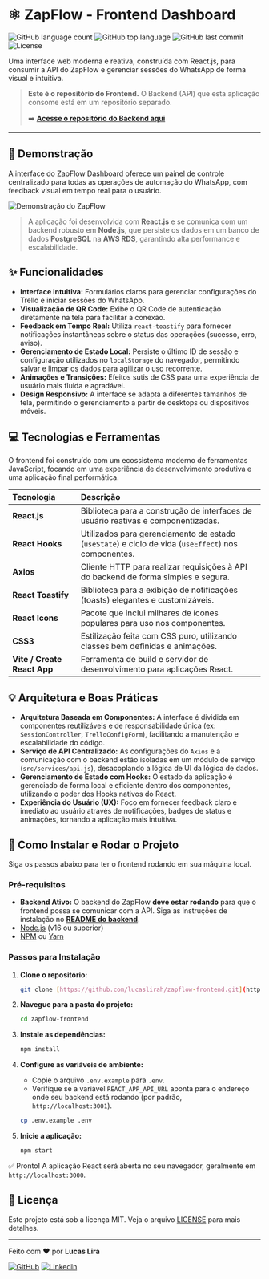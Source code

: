# ⚛️ ZapFlow - Frontend Dashboard

![GitHub language count](https://img.shields.io/github/languages/count/lucaslirah/zapflow-frontend?color=%2361DAFB)
![GitHub top language](https://img.shields.io/github/languages/top/lucaslirah/zapflow-frontend?color=%2361DAFB)
![GitHub last commit](https://img.shields.io/github/last-commit/lucaslirah/zapflow-frontend)
![License](https://img.shields.io/github/license/lucaslirah/zapflow-frontend)

Uma interface web moderna e reativa, construída com React.js, para consumir a API do ZapFlow e gerenciar sessões do WhatsApp de forma visual e intuitiva.

> **Este é o repositório do Frontend.** O Backend (API) que esta aplicação consome está em um repositório separado.
>
> ➡️ **[Acesse o repositório do Backend aqui](https://github.com/lucaslirah/zapflow_project)**

---

## 📸 Demonstração

A interface do ZapFlow Dashboard oferece um painel de controle centralizado para todas as operações de automação do WhatsApp, com feedback visual em tempo real para o usuário.

![Demonstração do ZapFlow](https://i.imgur.com/3ffbea.png)

> A aplicação foi desenvolvida com **React.js** e se comunica com um backend robusto em **Node.js**, que persiste os dados em um banco de dados **PostgreSQL** na **AWS RDS**, garantindo alta performance e escalabilidade.

## ✨ Funcionalidades

-   **Interface Intuitiva:** Formulários claros para gerenciar configurações do Trello e iniciar sessões do WhatsApp.
-   **Visualização de QR Code:** Exibe o QR Code de autenticação diretamente na tela para facilitar a conexão.
-   **Feedback em Tempo Real:** Utiliza `react-toastify` para fornecer notificações instantâneas sobre o status das operações (sucesso, erro, aviso).
-   **Gerenciamento de Estado Local:** Persiste o último ID de sessão e configuração utilizados no `localStorage` do navegador, permitindo salvar e limpar os dados para agilizar o uso recorrente.
-   **Animações e Transições:** Efeitos sutis de CSS para uma experiência de usuário mais fluida e agradável.
-   **Design Responsivo:** A interface se adapta a diferentes tamanhos de tela, permitindo o gerenciamento a partir de desktops ou dispositivos móveis.

## 💻 Tecnologias e Ferramentas

O frontend foi construído com um ecossistema moderno de ferramentas JavaScript, focando em uma experiência de desenvolvimento produtiva e uma aplicação final performática.

| Tecnologia | Descrição |
| :--- | :--- |
| **React.js** | Biblioteca para a construção de interfaces de usuário reativas e componentizadas. |
| **React Hooks** | Utilizados para gerenciamento de estado (`useState`) e ciclo de vida (`useEffect`) nos componentes. |
| **Axios** | Cliente HTTP para realizar requisições à API do backend de forma simples e segura. |
| **React Toastify** | Biblioteca para a exibição de notificações (toasts) elegantes e customizáveis. |
| **React Icons** | Pacote que inclui milhares de ícones populares para uso nos componentes. |
| **CSS3** | Estilização feita com CSS puro, utilizando classes bem definidas e animações. |
| **Vite / Create React App**| Ferramenta de build e servidor de desenvolvimento para aplicações React. |

## 💡 Arquitetura e Boas Práticas

-   **Arquitetura Baseada em Componentes:** A interface é dividida em componentes reutilizáveis e de responsabilidade única (ex: `SessionController`, `TrelloConfigForm`), facilitando a manutenção e escalabilidade do código.
-   **Serviço de API Centralizado:** As configurações do `Axios` e a comunicação com o backend estão isoladas em um módulo de serviço (`src/services/api.js`), desacoplando a lógica de UI da lógica de dados.
-   **Gerenciamento de Estado com Hooks:** O estado da aplicação é gerenciado de forma local e eficiente dentro dos componentes, utilizando o poder dos Hooks nativos do React.
-   **Experiência do Usuário (UX):** Foco em fornecer feedback claro e imediato ao usuário através de notificações, badges de status e animações, tornando a aplicação mais intuitiva.

## 🚀 Como Instalar e Rodar o Projeto

Siga os passos abaixo para ter o frontend rodando em sua máquina local.

### Pré-requisitos

-   **Backend Ativo:** O backend do ZapFlow **deve estar rodando** para que o frontend possa se comunicar com a API. Siga as instruções de instalação no **[README do backend](https://github.com/lucaslirah/zapflow_project)**.
-   [Node.js](https://nodejs.org/) (v16 ou superior)
-   [NPM](https://www.npmjs.com/) ou [Yarn](https://yarnpkg.com/)

### Passos para Instalação

1.  **Clone o repositório:**
    ```bash
    git clone [https://github.com/lucaslirah/zapflow-frontend.git](https://github.com/lucaslirah/zapflow-frontend.git)
    ```

2.  **Navegue para a pasta do projeto:**
    ```bash
    cd zapflow-frontend
    ```

3.  **Instale as dependências:**
    ```bash
    npm install
    ```

4.  **Configure as variáveis de ambiente:**
    -   Copie o arquivo `.env.example` para `.env`.
    -   Verifique se a variável `REACT_APP_API_URL` aponta para o endereço onde seu backend está rodando (por padrão, `http://localhost:3001`).

    ```bash
    cp .env.example .env
    ```

5.  **Inicie a aplicação:**
    ```bash
    npm start
    ```

✅ Pronto! A aplicação React será aberta no seu navegador, geralmente em `http://localhost:3000`.

## 📜 Licença

Este projeto está sob a licença MIT. Veja o arquivo [LICENSE](LICENSE) para mais detalhes.

---

Feito com ❤️ por **Lucas Lira**

[![GitHub](https://img.shields.io/badge/GitHub-100000?style=for-the-badge&logo=github&logoColor=white)](https://github.com/lucaslirah)
[![LinkedIn](https://img.shields.io/badge/LinkedIn-0077B5?style=for-the-badge&logo=linkedin&logoColor=white)](https://www.linkedin.com/in/lucas-lira-dev/)
